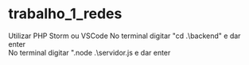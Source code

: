 # trabalho_1_redes
Utilizar PHP Storm ou VSCode
No terminal digitar "cd .\backend\" e dar enter
<br>
No terminal digitar ".node .\servidor.js e dar enter